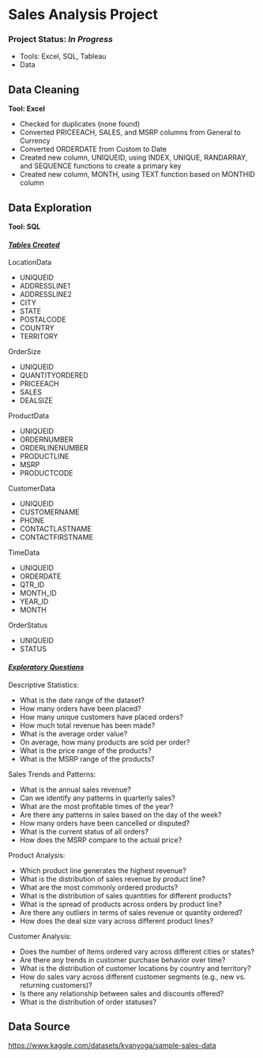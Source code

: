 # Sales Analysis Project
### Project Status: ***In Progress***
* Tools: Excel, SQL, Tableau
* Data

## Data Cleaning
**Tool: Excel**
* Checked for duplicates (none found)
* Converted PRICEEACH, SALES, and MSRP columns from General to Currency
* Converted ORDERDATE from Custom to Date
* Created new column, UNIQUEID, using INDEX, UNIQUE, RANDARRAY, and SEQUENCE functions to create a primary key
* Created new column, MONTH, using TEXT function based on MONTHID column

## Data Exploration
**Tool: SQL**

#### <ins>*Tables Created*</ins>

LocationData
* UNIQUEID
* ADDRESSLINE1
* ADDRESSLINE2
* CITY
* STATE
* POSTALCODE
* COUNTRY
* TERRITORY

OrderSize
* UNIQUEID
* QUANTITYORDERED
* PRICEEACH
* SALES	
* DEALSIZE

ProductData
* UNIQUEID
* ORDERNUMBER
* ORDERLINENUMBER
* PRODUCTLINE
* MSRP
* PRODUCTCODE

CustomerData
* UNIQUEID
* CUSTOMERNAME
* PHONE
* CONTACTLASTNAME
* CONTACTFIRSTNAME

TimeData
* UNIQUEID
* ORDERDATE
* QTR_ID
* MONTH_ID
* YEAR_ID
* MONTH

OrderStatus
* UNIQUEID
* STATUS

#### <ins>*Exploratory Questions*</ins>
Descriptive Statistics:
* What is the date range of the dataset?
* How many orders have been placed?
* How many unique customers have placed orders?
* How much total revenue has been made?
* What is the average order value?
* On average, how many products are sold per order?
* What is the price range of the products?
* What is the MSRP range of the products?

Sales Trends and Patterns:
* What is the annual sales revenue?
* Can we identify any patterns in quarterly sales?
* What are the most profitable times of the year?
* Are there any patterns in sales based on the day of the week?
* How many orders have been cancelled or disputed?
* What is the current status of all orders?
* How does the MSRP compare to the actual price?

Product Analysis:
* Which product line generates the highest revenue?
* What is the distribution of sales revenue by product line?
* What are the most commonly ordered products?
* What is the distribution of sales quantities for different products?
* What is the spread of products across orders by product line?
* Are there any outliers in terms of sales revenue or quantity ordered?
* How does the deal size vary across different product lines?

Customer Analysis:
* Does the number of items ordered vary across different cities or states?
* Are there any trends in customer purchase behavior over time?
* What is the distribution of customer locations by country and territory?
* How do sales vary across different customer segments (e.g., new vs. returning customers)?
* Is there any relationship between sales and discounts offered?
* What is the distribution of order statuses?

## Data Source
https://www.kaggle.com/datasets/kyanyoga/sample-sales-data
